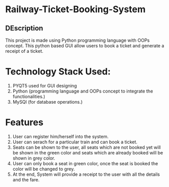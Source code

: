 # Railway-Ticket-Booking-System

## DEscription

This project is made using Python programming language with OOPs concept.
This python based GUI allow users to book a ticket and generate a receipt of a ticket.

# Technology Stack Used:

1. PYQT5 used for GUI designing
2. Python (programming language and OOPs concept to integrate the functionalities.)
3. MySQl (for database operations.)

# Features

1. User can register him/herself into the system.
2. User can serach for a particular train and can book a ticket.
3. Seats can be shown to the user, all seats which are not booked yet will be shown in the green color and seats which are already booked will be shown in grey color.
4. User can only book a seat in green color, once the seat is booked the color will be changed to grey.
5. At the end, System will provide a receipt to the user with all the details and the fare.
